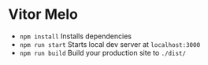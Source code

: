 # Vitor Melo

- `npm install` Installs dependencies
- `npm run start` Starts local dev server at `localhost:3000`
- `npm run build` Build your production site to `./dist/`
